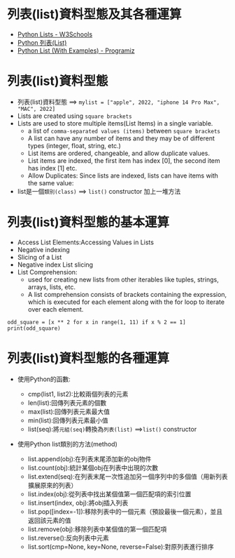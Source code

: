 # 列表(list)資料型態及其各種運算
- [Python Lists - W3Schools](https://www.w3schools.com/python/python_lists.asp)
- [Python 列表(List)]()
- [Python List (With Examples) - Programiz]()
# 列表(list)資料型態
- 列表(list)資料型態 ==> `mylist = ["apple", 2022, "iphone 14 Pro Max", "MAC", 2022]`
- Lists are created using `square brackets`
- Lists are used to store multiple items(List Items) in a single variable.
  - a list of `comma-separated values (items)` between `square brackets`
  - A list can have any number of items and they may be of different types (integer, float, string, etc.)
  - List items are ordered, changeable, and allow duplicate values.
  - List items are indexed, the first item has index [0], the second item has index [1] etc.
  - Allow Duplicates: Since lists are indexed, lists can have items with the same value:
- list是一個`類別(class)` ==> `list()` constructor 加上一堆方法

# 列表(list)資料型態的基本運算
- Access List Elements:Accessing Values in Lists
- Negative indexing
- Slicing of a List
- Negative index List slicing
- List Comprehension:
  - used for creating new lists from other iterables like tuples, strings, arrays, lists, etc. 
  - A list comprehension consists of brackets containing the expression, which is executed for each element along with the for loop to iterate over each element.  
```
odd_square = [x ** 2 for x in range(1, 11) if x % 2 == 1]
print(odd_square)
```
# 列表(list)資料型態的各種運算
- 使用Python的函數:
  - cmp(list1, list2):比較兩個列表的元素
  - len(list):回傳列表元素的個數
  - max(list):回傳列表元素最大值
  - min(list):回傳列表元素最小值
  - list(seq):將`元組(seq)`轉換為`列表(list)` ==>`list()` constructor

- 使用Python list類別的方法(method)
  - list.append(obj):在列表末尾添加新的obj物件
  - list.count(obj):統計某個obj在列表中出現的次數
  - list.extend(seq):在列表末尾一次性追加另一個序列中的多個值（用新列表擴展原來的列表）
  - list.index(obj):從列表中找出某個值第一個匹配項的索引位置
  - list.insert(index, obj):將obj插入列表
  - list.pop([index=-1]):移除列表中的一個元素（預設最後一個元素），並且返回該元素的值
  - list.remove(obj):移除列表中某個值的第一個匹配項
  - list.reverse():反向列表中元素
  - list.sort(cmp=None, key=None, reverse=False):對原列表進行排序
